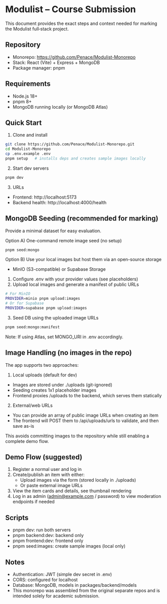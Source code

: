 # Modulist – Course Submission

This document provides the exact steps and context needed for marking the Modulist full‑stack project.

## Repository
- Monorepo: https://github.com/Penace/Modulist-Monorepo
- Stack: React (Vite) + Express + MongoDB
- Package manager: pnpm

## Requirements
- Node.js 18+
- pnpm 8+
- MongoDB running locally (or MongoDB Atlas)

## Quick Start
1) Clone and install
```bash
git clone https://github.com/Penace/Modulist-Monorepo.git
cd Modulist-Monorepo
cp .env.example .env
pnpm setup   # installs deps and creates sample images locally
```

2) Start dev servers
```bash
pnpm dev
```

3) URLs
- Frontend: http://localhost:5173
- Backend health: http://localhost:4000/health

## MongoDB Seeding (recommended for marking)
Provide a minimal dataset for easy evaluation.

Option A) One-command remote image seed (no setup)
```bash
pnpm seed:mongo
```

Option B) Use your local images but host them via an open-source storage
- MinIO (S3-compatible) or Supabase Storage

1) Configure .env with your provider values (see placeholders)
2) Upload local images and generate a manifest of public URLs
```bash
# For MinIO
PROVIDER=minio pnpm upload:images
# Or for Supabase
PROVIDER=supabase pnpm upload:images
```
3) Seed DB using the uploaded image URLs
```bash
pnpm seed:mongo:manifest
```

Note: If using Atlas, set MONGO_URI in .env accordingly.

## Image Handling (no images in the repo)
The app supports two approaches:

1) Local uploads (default for dev)
- Images are stored under ./uploads (git-ignored)
- Seeding creates 1x1 placeholder images
- Frontend proxies /uploads to the backend, which serves them statically

2) External/web URLs
- You can provide an array of public image URLs when creating an item
- The frontend will POST them to /api/uploads/urls to validate, and then save as-is

This avoids committing images to the repository while still enabling a complete demo flow.

## Demo Flow (suggested)
1) Register a normal user and log in
2) Create/publish an item with either:
   - Upload images via the form (stored locally in ./uploads)
   - Or paste external image URLs
3) View the item cards and details, see thumbnail rendering
4) Log in as admin (admin@example.com / password) to view moderation endpoints if needed

## Scripts
- pnpm dev: run both servers
- pnpm backend:dev: backend only
- pnpm frontend:dev: frontend only
- pnpm seed:images: create sample images (local only)

## Notes
- Authentication: JWT (simple dev secret in .env)
- CORS: configured for localhost
- Database: MongoDB, models in packages/backend/models
- This monorepo was assembled from the original separate repos and is intended solely for academic submission.

